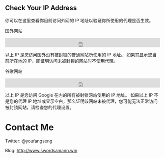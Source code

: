 ## Check Your IP Address


你可以在这里查看你目前访问外网的 IP 地址以验证你所使用的代理是否生效。

国外网站

<iframe src="http://x302.rashost.com/ip.php" width="100%" height="30" scrolling="no" frameborder="0" marginheight="0" marginwidth="0"> </iframe> 

以上 IP 是您访问国外没有被封锁的普通网站所使用的 IP 地址。
如果其显示您当前所在地的 IP，即证明访问未被封锁的网站时不使用代理。


谷歌网站

<iframe src="http://ip111cn.appspot.com/" width="100%" height="30" scrolling="no" frameborder="0" marginheight="0" marginwidth="0"> 
您无法访问谷歌网站
</iframe> 

以上 IP 是您访问 Google 在内的所有被封锁网站使用的 IP 地址。
如果以上 IP 不是您的代理 IP 地址或显示空白，那么证明该网站未被代理，您可能无法正常访问被封锁网站，请检查您的代理设置。

# Contact Me

Twitter: @youfangseng

Blog: http://www.swordsamann.win
